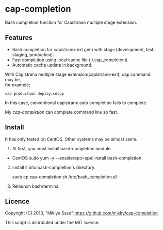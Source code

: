 # cap-completion

Bash completion function for Capistrano multiple stage extension.

## Features
* Bash completion for capistrano-ext gem with stage (development, test, staging, production).
* Fast completion using local cache file (./.cap_completion).
* Automatic cache update in background.

With Capistrano multiple stage extension(capistrano-ext), cap command may be,  
for example;

    cap production deploy:setup

In this case, conventional capistrano auto completion fails to complete.

My *cap-completion* can complete command line so fast.

## Install

It has only tested on CentOS. Other systems may be almost same.

1. At first, you must install bash-completion module.

* CentOS
    sudo yum -y --enablerepo=epel install bash-completion

2. Install it into bash-completion's directory.

    sudo cp cap-completion.sh /etc/bash_completion.d/

3. Relaunch bash/terminal

## Licence

Copyright (C) 2013, "Mikiya Sase":https://github.com/mikky/cap-completion

This script is distributed under the MIT licence.
